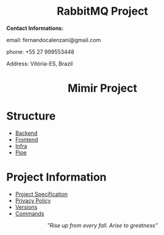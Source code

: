 # <div align="center">RabbitMQ Project</div>

<p align="left">
<strong>Contact Informations:</strong>
   <p>email: fernandocalenzani@gmail.com</p>
   <p>phone: +55 27 999553448</p>
   <p>Address: Vitória-ES, Brazil</p>
</p>

# <div align="center">Mimir Project</div>

# Structure

- [Backend](project/backend)
- [Frontend](project/frontend)
- [Infra](project/infra)
- [Pipe](project/pipe)

# Project Information

- [Project Specification](info/project-specification.html)
- [Privacy Policy](info/privacy-policy.html)
- [Versions](info/versions)
- [Commands](info/commands.md)

<p align="center">
   <em>
   "Rise up from every fall. Arise to greatness"
   </em>
</p>
